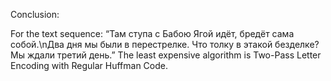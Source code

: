 Conclusion: 

For the text sequence: “Там ступа с Бабою Ягой идёт, бредёт сама
собой.\nДва дня мы были в перестрелке. Что толку в этакой безделке? 
Мы ждали третий день.” The least expensive algorithm is Two-Pass Letter 
Encoding with Regular Huffman Code.
